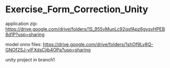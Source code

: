# Exercise_Form_Correction_Unity

application zip: https://drive.google.com/drive/folders/1S_955vMunLc92gsfApz6gysvHPEB8d1P?usp=sharing

model onnx files: https://drive.google.com/drive/folders/1shOf9Ly8Q-GNOf2SJ-vlFXdsCjib4OPa?usp=sharing

unity project in branch1
